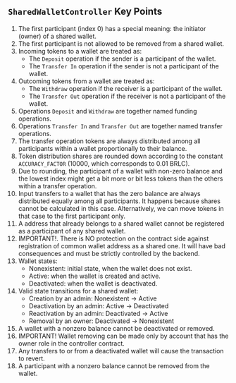 ## `SharedWalletController` Key Points

1. The first participant (index 0) has a special meaning: the initiator (owner) of a shared wallet.
2. The first participant is not allowed to be removed from a shared wallet.
3. Incoming tokens to a wallet are treated as:
    * The `Deposit` operation if the sender is a participant of the wallet.
    * The `Transfer In` operation if the sender is not a participant of the wallet.
4. Outcoming tokens from a wallet are treated as:
    * The `Withdraw` operation if the receiver is a participant of the wallet.
    * The `Transfer Out` operation if the receiver is not a participant of the wallet.
5. Operations `Deposit` and `Withdraw` are together named funding operations.
6. Operations `Transfer In` and `Transfer Out` are together named transfer operations.
7. The transfer operation tokens are always distributed among all participants within a wallet proportionally to their balance.
8. Token distribution shares are rounded down according to the constant `ACCURACY_FACTOR` (10000, which corresponds to 0.01 BRLC).
9. Due to rounding, the participant of a wallet with non-zero balance and the lowest index might get a bit more or bit less tokens than the others within a transfer operation.
10. Input transfers to a wallet that has the zero balance are always distributed equally among all participants. It happens because shares cannot be calculated in this case. Alternatively, we can move tokens in that case to the first participant only.
11. A address that already belongs to a shared wallet cannot be registered as a participant of any shared wallet.
12. IMPORTANT!. There is NO protection on the contract side against registration of common wallet address as a shared one. It will have bad consequences and must be strictly controlled by the backend.
13. Wallet states:
    * Nonexistent: initial state, when the wallet does not exist.
    * Active: when the wallet is created and active.
    * Deactivated: when the wallet is deactivated.
14. Valid state transitions for a shared wallet:
    * Creation by an admin: Nonexistent -> Active
    * Deactivation by an admin: Active -> Deactivated
    * Reactivation by an admin: Deactivated -> Active
    * Removal by an owner: Deactivated -> Nonexistent
15. A wallet with a nonzero balance cannot be deactivated or removed.
16. IMPORTANT! Wallet removing can be made only by account that has the owner role in the controller contract.
17. Any transfers to or from a deactivated wallet will cause the transaction to revert.
18. A participant with a nonzero balance cannot be removed from the wallet.